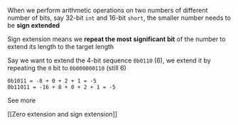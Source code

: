 When we perform arithmetic operations on two numbers of different number of bits, say 32-bit `int` and 16-bit `short`, the smaller number needs to be **sign extended**

Sign extension means we **repeat the most significant bit** of the number to extend its length to the target length

Say we want to extend the 4-bit sequence `0b0110` (6), we extend it by repeating the `0` bit to `0b000000110` (still 6)


```
0b1011 = -8 + 0 + 2 + 1 = -5
0b11011 = -16 + 8 + 0 + 2 + 1 = -5
```


See more

[[Zero extension and sign extension]]
